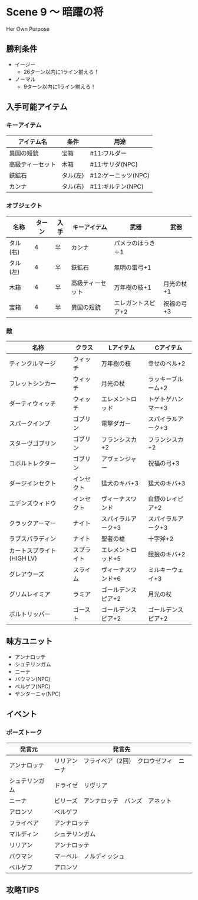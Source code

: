 # Scene 9 ～ 暗躍の将  

Her Own Purpose

## 勝利条件 

- イージー
  - 26ターン以内に1ライン揃えろ！
- ノーマル
  - 9ターン以内に1ライン揃えろ！

## 入手可能アイテム 

### キーアイテム

|アイテム名|条件|用途|
|---|---|---|
|異国の短銃|宝箱|#11:ワルダー|
|高級ティーセット|木箱|#11:サリダ(NPC)|
|鉄鉱石|タル(左)|#12:ゲーニッツ(NPC)|
|カンナ|タル(右)|#11:ギルテン(NPC)|

### オブジェクト

|名称|ターン|入手|キーアイテム|武器|武器|
|---|---|---|---|---|---|
|タル(右)|4|半|カンナ|パメラのほうき＋1||
|タル(左)|4|半|鉄鉱石|無明の雷弓+1||
|木箱|4|半|高級ティーセット|万年樹の枝+1|月光の杖+1|
|宝箱|4|半|異国の短銃|エレガントスピア+2|祝福の弓+3|

### 敵

|名称|クラス|Lアイテム|Cアイテム|
|---|---|---|---|
|ティンクルマージ|ウィッチ|万年樹の枝|幸せのベル+2|
|フレットシンカー|ウィッチ|月光の杖|ラッキーブルーム+2|
|ダーティウィッチ|ウィッチ|エレメントロッド|トゲトゲハンマー+3|
|スパークインプ|ゴブリン|電撃ダガー|スパイラルアーク+3|
|スターヴゴブリン|ゴブリン|フランシスカ+2|フランシスカ+2|
|コボルトレクター|ゴブリン|アヴェンジャー|祝福の弓+3|
|ダージインセクト|インセクト|猛犬のキバ+3|猛犬のキバ+3|
|エデンズウィドウ|インセクト|ヴィーナスワンド|白銀のレイピア+2|
|クラックアーマー|ナイト|スパイラルアーク+3|スパイラルアーク+3|
|ラプスパラディン|ナイト|聖者の槍|十字斧+2|
|カートスプライト(HIGH LV)|スプライト|エレメントロッド+5|餓狼のキバ+2|
|グレアウーズ|スライム|ヴィーナスワンド+6|ミルキーウェイ+3|
|グリムレイミア|ラミア|ゴールデンスピア+2|月光の杖|
|ボルトリッパー|ゴースト|ゴールデンスピア+2|ゴールデンスピア+2|

## 味方ユニット 

- アンナロッテ
- シュテリンガム
- ニーナ
- バウマン(NPC)
- ベルゲフ(NPC)
- ヤンターニャ(NPC)

## イベント 

### ポーズトーク

|発言元|発言先|
|---|---|
|アンナロッテ|リリアン　フライベア（2回）　クロウゼフィ　ニーナ|
|シュテリンガム|ドライゼ　リヴリア|
|ニーナ|ビリーズ　アンナロッテ　バンズ　アネット|
|アロンソ|ベルゲフ|
|フライベア|アンナロッテ|
|マルディン|シュテリンガム|
|リリアン|アンナロッテ|
|バウマン|マーベル　ノルディッシュ|
|ベルゲフ|アロンソ|

## 攻略TIPS 

